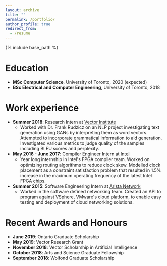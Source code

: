 ```yaml
---
layout: archive
title: ""
permalink: /portfolio/
author_profile: true
redirect_from:
  - /resume
---
```


{% include base_path %}

Education
======
* **MSc Computer Science**, University of Toronto, 2020 (expected)  
* **BSc Electrical and Computer Engineering**, University of Toronto, 2018

Work experience
======
* **Summer 2018**: Research Intern at [Vector Institute](https://vectorinstitute.ai/)
    * Worked with Dr. Frank Rudzicz on an NLP project investigating text generation using GANs by interpreting them as word vectors. Attempted to incorporate grammatical information to aid generation. Investigated various metrics to judge quality of the samples including BLEU scores and perplexity.
* **May 2016 - June 2017**: Compiler Engineer Intern at [Intel](https://www.intel.com/content/www/us/en/products/programmable.html)
    * Year long internship in Intel's FPGA compiler team. Worked on optimizing routing algorithms to reduce clock skew. Modelled clock placement as a constraint satisfaction problem that resulted in 1.5\% increase in the maximum operating frequency of the latest Intel FPGA chips. 
* **Summer 2015**: Software Engineering Intern at [Arista Network](https://www.arista.com/en/)
    * Worked in the software defined networking team. Created an API to program against VSphere, VMware's cloud platform, to enable easy testing and deployment of cloud networking solutions. 
  
Recent Awards and Honours
======
* **June 2019**: Ontario Graduate Scholarship
* **May 2019**: Vector Research Grant
* **November 2018**: Vector Scholarship in Artificial Intelligence
* **October 2018**: Arts and Science Graduate Fellowship 
* **September 2018**: Wolfond Graduate Scholarship             

